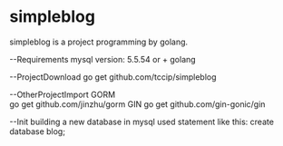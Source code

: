 simpleblog
==========

simpleblog is a project programming by golang.


--Requirements
mysql version: 5.5.54 or +
golang

--ProjectDownload
go get github.com/tccip/simpleblog

--OtherProjectImport
GORM   
go get github.com/jinzhu/gorm
GIN
go get github.com/gin-gonic/gin

--Init
building a new database in mysql used statement like this:
create database blog;




